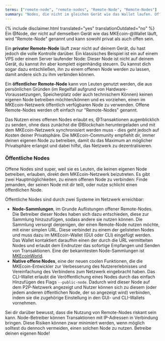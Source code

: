 ```yaml
---
terms: ["remote-node", "remote-nodes", "Remote-Node", "Remote-Nodes"]
summary: "Nodes, die nicht im gleichen Gerät wie das Wallet laufen. Offene Remote-Nodes erlauben die direkte Nutzung des MKEcoin-Netzwerks"
---
```


{% include disclaimer.html translated="yes" translationOutdated="no" %}
Ein @Node, der nicht auf demselben Gerät wie das MKEcoin-@Wallet läuft, wird "Remote-Node" genannt und kann sowohl privat als auch offen sein.

Ein **privater Remote-Node** läuft zwar nicht auf deinem Gerät, du hast jedoch die volle Kontrolle darüber. Ein klassisches Beispiel ist ein auf einem VPS oder einem Server laufender Node: Dieser Node ist nicht auf deinem Gerät, du kannst ihn aber komplett eigenhändig steuern. Du kannst dich sogar dazu entschließen, ihn zu einem offenen Node werden zu lassen, damit andere sich zu ihm verbinden können.

Ein **öffentlicher Remote-Node** kann von Leuten genutzt werden, die aus persönlichen Gründen (im Regelfall aufgrund von Hardware-Voraussetzungen, Speicherplatz oder auch technischem Können) keinen eigenen Node betreiben möchten/können und es vorziehen, einen im MKEcoin-Netzwerk öffentlich verfügbaren Node zu verwenden. Offene Remote-Nodes werden oft einfach nur "Remote-Nodes" genannt.

Das Nutzen eines offenen Nodes erlaubt es, @Transaktionen augenblicklich zu senden, ohne dass zunächst die @Blockchain heruntergeladen und mit dem MKEcoin-Netzwerk synchronisiert werden muss - dies geht jedoch auf Kosten deiner Privatsphäre. Die MKEcoin-Community empfiehlt dir, immer deinen eigenen Node zu betreiben, damit du das Maximum an möglicher Privatsphäre erlangst und dabei hilfst, das Netzwerk zu dezentralisieren.

### Öffentliche Nodes

Offene Nodes sind super, weil sie es Leuten, die keinen eigenen Node betreiben, erlauben, direkt dem MKEcoin-Netzwerk beizutreten. Es gibt zwei Hauptmöglichkeiten, zu einem offenen Node zu verbinden: Finde jemanden, der seinen Node mit dir teilt, oder nutze schlicht einen öffentlichen Node.

Öffentliche Nodes sind durch zwei Systeme im Netzwerk erreichbar:

- **Node-Sammlungen**, im Grunde Auflistungen offener Remote-Nodes. Die Betreiber dieser Nodes haben sich dazu entschieden, diese zur Sammlung hinzuzufügen, sodass andere sie nutzen können. Die Sammlung versorgt denjenigen, der einen Remote-Node nutzen möchte, mit einer simplen URL. Diese verbindet zu einem der gelisteten Nodes und muss dazu im MKEcoin-Wallet (GUI oder CLI) eingefügt werden. Das Wallet kontaktiert daraufhin einen der durch die URL vermittelten Nodes und erlaubt dem Endnutzer das sofortige Empfangen und Senden von Transaktionen. Eine der bekanntesten Node-Sammlungen ist [MKEcoinWorld](https://MKEcoinworld.com/#nodes).
- **Native offene Nodes**, eine der neuen coolen Funktionen, die die MKEcoin-Entwickler zur Verbesserung des Nutzererlebnisses und Vereinfachung des Verbindens zum Netzwerk eingebracht haben. Das CLI-Wallet erlaubt die Veröffentlichung eines Nodes durch das einfach Hinzufügen des Flags `--public-node`. Dadurch wird dieser Node auf dem P2P-Netzwerk angezeigt und Nutzer können sich zu diesem (oder jedem anderen öffentlichen Node, der so angezeigt wird) verbinden, indem sie die zugehörige Einstellung in den GUI- und CLI-Wallets vornehmen.

Sei dir darüber bewusst, dass die Nutzung von Remote-Nodes riskant sein kann. Node-Betreiber können Transaktionen mit IP-Adressen in Verbindung bringen. Diese Risiken können zwar minimiert werden, wenn möglich solltest du dennoch vermeiden, einen solchen Node zu nutzen. Betreibe deinen eigenen Node!
